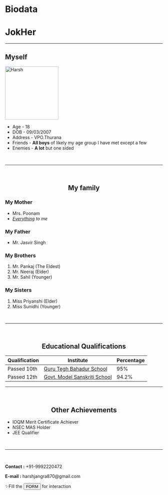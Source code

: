 # Biodata
<HTML>
    <head>
        <title>Profile Webpage</title>
        <link rel="stylesheet" href="styles.css">
        <link rel="icon" href="https://photos.app.goo.gl/2gf5rb7QZi9GJ1oz6">
    </head>
    <body style="margin-left:3%">
      <h1>JokHer</h1>
      <hr>
      <h2>Myself</h2>
      <div>
       <img src=                              "https://i.pinimg.com/564x/72/bd/5f/72bd5f6d677cea1ca30e6f35082416d1.jpg" height="170 px" alt="Harsh">
       <ul>
         <li>Age - 18</li>
         <li>DOB - 09/03/2007</li>
         <li>Address - VPO.Thurana</li>
         <li>Friends - <strong>All boys</strong> of likely my age group I have met except a few</li>
         <li>Enemies - <b>A lot</b> but one sided</li>
          <!-- From my side -->
       </ul>
      </div>
       <br>
       <hr>    
       <br>
       <center><h2>My family</h2></center>
       <h3>My Mother</h3>
       <ul>
          <li>Mrs. Poonam</li>
          <li><em><u>Everything</u> to me</em></li>
       </ul>
       <h3>My Father</h3>
       <ul>
          <li>Mr. Jasvir Singh</li>
          <!-- An exception -->
       </ul>
       <h3>My Brothers</h3>
       <ol>
          <li>Mr. Pankaj (The Eldest)</li>
          <li>Mr. Neeraj (Elder)</li>
          <li>Mr. Sahil (Younger)</li>
       </ol>
       <h3>My Sisters</h3>
       <ol>
          <li>Miss Priyanshi (Elder)</li>
          <li>Miss Sunidhi (Younger)</li>
       </ol>
       <br>
       <hr>
       <br>
       <center>
         <h2>Educational Qualifications</h2>
       </center>
       <table cellpadding="5" cellspacing="20">
          <thead>
             <th>Qualification</th>
             <th>Institute</th>
             <th>Percentage</th>
          </thead>
          <tbody>
             <tr>
                <td>Passed 10th</td>
                <td><a href="https://encrypted-tbn0.gstatic.com/images?q=tbn:ANd9GcQ7V5lVQJUfVaG6l3nfUl4XTUTeXFeS7-HNdbyeYPedJjVPy0F9b2sp2KA&s=10">Guru Tegh Bahadur School</a></td>
                <td>95%</td>
             </tr>
             <tr>
                <td>Passed 12th</td>
                <td><a href="https://encrypted-tbn0.gstatic.com/images?q=tbn:ANd9GcRgzpWeCIAjkU_9ITi9HR7Ok31GoSal3_yqc-iV1Tq7jI16kcPX2BS0OGo&s=10">Govt. Model Sanskriti School</a></td>
                <td>94.2%</td>
             </tr>
          </tbody>
          <tfoot>
             <tf></tf>
          </tfoot>
       </table>
       <hr>
       <br>
          <center><h2>Other Achievements</h2></center>
          <ul>
             <li>IOQM Merit Certificate Achiever</li>
             <li>NSEC MAS Holder</li>
             <li>JEE Qualifier</li>
          </ul>
          <br>
          <hr>
          <br>
          <p><strong>Contact :</strong> +91-9992220472</p>
          <p><strong>E-mail :</strong> harshjangra870@gmail.com</p>
          <p>✨Fill the <button onclick="document.location='Form.html'">FORM</button> for interaction</p>
          <br>
    </body>   
</HTML>    
